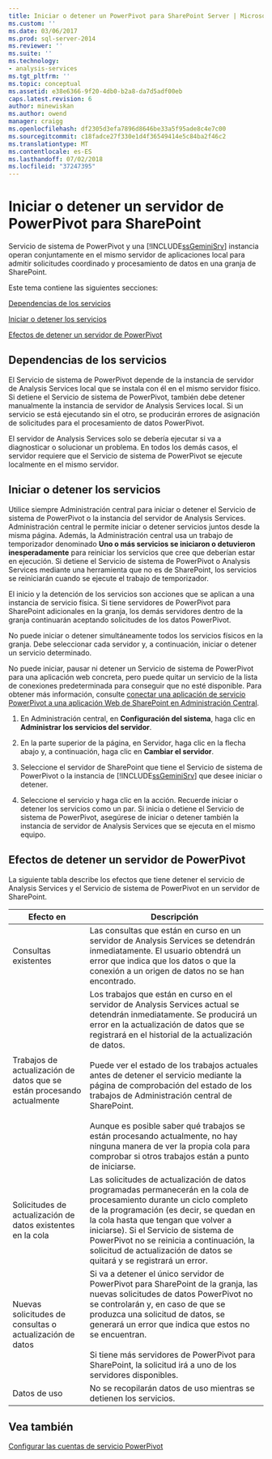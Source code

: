 ```yaml
---
title: Iniciar o detener un PowerPivot para SharePoint Server | Microsoft Docs
ms.custom: ''
ms.date: 03/06/2017
ms.prod: sql-server-2014
ms.reviewer: ''
ms.suite: ''
ms.technology:
- analysis-services
ms.tgt_pltfrm: ''
ms.topic: conceptual
ms.assetid: e38e6366-9f20-4db0-b2a8-da7d5adf00eb
caps.latest.revision: 6
author: minewiskan
ms.author: owend
manager: craigg
ms.openlocfilehash: df2305d3efa7896d8646be33a5f95ade8c4e7c00
ms.sourcegitcommit: c18fadce27f330e1d4f36549414e5c84ba2f46c2
ms.translationtype: MT
ms.contentlocale: es-ES
ms.lasthandoff: 07/02/2018
ms.locfileid: "37247395"
---
```

# <a name="start-or-stop-a-powerpivot-for-sharepoint-server"></a>Iniciar o detener un servidor de PowerPivot para SharePoint
  Servicio de sistema de PowerPivot y una [!INCLUDE[ssGeminiSrv](../../includes/ssgeminisrv-md.md)] instancia operan conjuntamente en el mismo servidor de aplicaciones local para admitir solicitudes coordinado y procesamiento de datos en una granja de SharePoint.  
  
 Este tema contiene las siguientes secciones:  
  
 [Dependencias de los servicios](#dependencies)  
  
 [Iniciar o detener los servicios](#startstop)  
  
 [Efectos de detener un servidor de PowerPivot](#effects)  
  
##  <a name="dependencies"></a> Dependencias de los servicios  
 El Servicio de sistema de PowerPivot depende de la instancia de servidor de Analysis Services local que se instala con él en el mismo servidor físico. Si detiene el Servicio de sistema de PowerPivot, también debe detener manualmente la instancia de servidor de Analysis Services local. Si un servicio se está ejecutando sin el otro, se producirán errores de asignación de solicitudes para el procesamiento de datos PowerPivot.  
  
 El servidor de Analysis Services solo se debería ejecutar si va a diagnosticar o solucionar un problema. En todos los demás casos, el servidor requiere que el Servicio de sistema de PowerPivot se ejecute localmente en el mismo servidor.  
  
##  <a name="startstop"></a> Iniciar o detener los servicios  
 Utilice siempre Administración central para iniciar o detener el Servicio de sistema de PowerPivot o la instancia del servidor de Analysis Services. Administración central le permite iniciar o detener servicios juntos desde la misma página. Además, la Administración central usa un trabajo de temporizador denominado **Uno o más servicios se iniciaron o detuvieron inesperadamente** para reiniciar los servicios que cree que deberían estar en ejecución. Si detiene el Servicio de sistema de PowerPivot o Analysis Services mediante una herramienta que no es de SharePoint, los servicios se reiniciarán cuando se ejecute el trabajo de temporizador.  
  
 El inicio y la detención de los servicios son acciones que se aplican a una instancia de servicio física. Si tiene servidores de PowerPivot para SharePoint adicionales en la granja, los demás servidores dentro de la granja continuarán aceptando solicitudes de los datos PowerPivot.  
  
 No puede iniciar o detener simultáneamente todos los servicios físicos en la granja. Debe seleccionar cada servidor y, a continuación, iniciar o detener un servicio determinado.  
  
 No puede iniciar, pausar ni detener un Servicio de sistema de PowerPivot para una aplicación web concreta, pero puede quitar un servicio de la lista de conexiones predeterminada para conseguir que no esté disponible. Para obtener más información, consulte [conectar una aplicación de servicio PowerPivot a una aplicación Web de SharePoint en Administración Central](connect-power-pivot-service-app-to-sharepoint-web-app-in-ca.md).  
  
1.  En Administración central, en **Configuración del sistema**, haga clic en **Administrar los servicios del servidor**.  
  
2.  En la parte superior de la página, en Servidor, haga clic en la flecha abajo y, a continuación, haga clic en **Cambiar el servidor**.  
  
3.  Seleccione el servidor de SharePoint que tiene el Servicio de sistema de PowerPivot o la instancia de [!INCLUDE[ssGeminiSrv](../../includes/ssgeminisrv-md.md)] que desee iniciar o detener.  
  
4.  Seleccione el servicio y haga clic en la acción. Recuerde iniciar o detener los servicios como un par. Si inicia o detiene el Servicio de sistema de PowerPivot, asegúrese de iniciar o detener también la instancia de servidor de Analysis Services que se ejecuta en el mismo equipo.  
  
##  <a name="effects"></a> Efectos de detener un servidor de PowerPivot  
 La siguiente tabla describe los efectos que tiene detener el servicio de Analysis Services y el Servicio de sistema de PowerPivot en un servidor de SharePoint.  
  
|Efecto en|Descripción|  
|---------------|-----------------|  
|Consultas existentes|Las consultas que están en curso en un servidor de Analysis Services se detendrán inmediatamente. El usuario obtendrá un error que indica que los datos o que la conexión a un origen de datos no se han encontrado.|  
|Trabajos de actualización de datos que se están procesando actualmente|Los trabajos que están en curso en el servidor de Analysis Services actual se detendrán inmediatamente. Se producirá un error en la actualización de datos que se registrará en el historial de la actualización de datos.<br /><br /> Puede ver el estado de los trabajos actuales antes de detener el servicio mediante la página de comprobación del estado de los trabajos de Administración central de SharePoint.<br /><br /> Aunque es posible saber qué trabajos se están procesando actualmente, no hay ninguna manera de ver la propia cola para comprobar si otros trabajos están a punto de iniciarse.|  
|Solicitudes de actualización de datos existentes en la cola|Las solicitudes de actualización de datos programadas permanecerán en la cola de procesamiento durante un ciclo completo de la programación (es decir, se quedan en la cola hasta que tengan que volver a iniciarse). Si el Servicio de sistema de PowerPivot no se reinicia a continuación, la solicitud de actualización de datos se quitará y se registrará un error.|  
|Nuevas solicitudes de consultas o actualización de datos|Si va a detener el único servidor de PowerPivot para SharePoint de la granja, las nuevas solicitudes de datos PowerPivot no se controlarán y, en caso de que se produzca una solicitud de datos, se generará un error que indica que estos no se encuentran.<br /><br /> Si tiene más servidores de PowerPivot para SharePoint, la solicitud irá a uno de los servidores disponibles.|  
|Datos de uso|No se recopilarán datos de uso mientras se detienen los servicios.|  
  
## <a name="see-also"></a>Vea también  
 [Configurar las cuentas de servicio PowerPivot](configure-power-pivot-service-accounts.md)  
  
  
